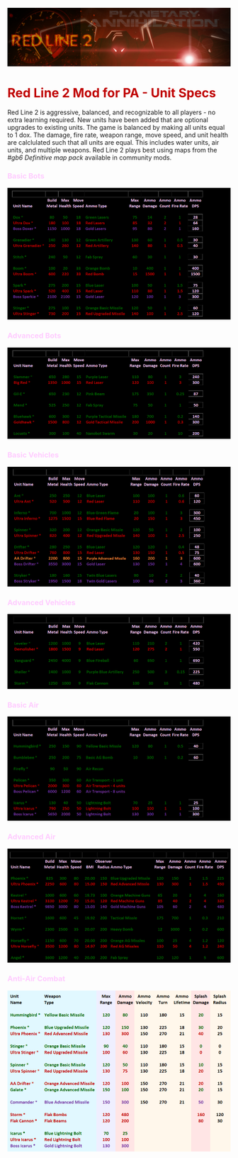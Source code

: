 ![](img/main_title.png)

<span style="color:#C00000">

# Red Line 2 Mod for PA - Unit Specs

</span>

Red Line 2 is aggressive, balanced, and recognizable to all players - no extra learning required. New units have been added that are optional upgrades to existing units. The game is balanced by making all units equal to 1 dox. The damage, fire rate, weapon range, move speed, and unit health are calclulated such that all units are equal. This includes water units, air units, and multiple weapons. Red Line 2 plays best using maps from the *#gb6 Definitive map pack* available in community mods.

<span style="color:#FFCCFF">

### Basic Bots

</span>

![](img/bots2.png)

<span style="color:#FFCCFF">

### Advanced Bots

</span>

![](img/bots_adv3.png)

<span style="color:#FFCCFF">

### Basic Vehicles

</span>

![](img/tanks2.png)

<span style="color:#FFCCFF">

### Advanced Vehicles

</span>

![](img/tanks_adv2.png)

<span style="color:#FFCCFF">

### Basic Air

</span>

![](img/jets2.png)

<span style="color:#FFCCFF">

### Advanced Air

</span>

![](img/jets_spec_adv.png)

<span style="color:#FFCCFF">

### Anti-Air Combat

</span>

![](img/air_combat_spec.png)


